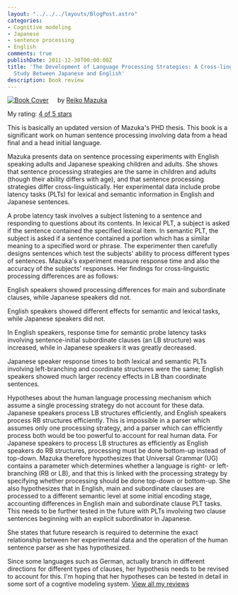 ```yaml
---
layout: "../../../layouts/BlogPost.astro"
categories:
- Cognitive modeling
- Japanese
- sentence processing
- English
comments: true
publishDate: 2011-12-30T00:00:00Z
title: 'The Development of Language Processing Strategies: A Cross-linguistic
  Study Between Japanese and English'
description: Book review
---
```


<a href="http://www.goodreads.com/book/show/3945971-the-development-of-language-processing-strategies" style="float: left; padding-right: 20px;">
<img src="https://images.gr-assets.com/books/1400890648l/3945971.jpg" alt="Book Cover"></a>

by [Reiko Mazuka](http://www.goodreads.com/author/show/1682824.Reiko_Mazuka)

My rating: [4 of 5 stars](http://www.goodreads.com/review/show/252591433)

This is basically an updated version of Mazuka's PHD thesis. This book is a significant work on human sentence processing involving data from a head final and a head initial language.

Mazuka presents data on sentence processing experiments with English speaking adults and Japanese speaking children and adults. She shows that sentence processing strategies are the same in children and adults (though their ability differs with age), and that sentence processing strategies differ cross-linguistically. Her experimental data include probe latency tasks (PLTs) for lexical and semantic information in English and Japanese sentences.

A probe latency task involves a subject listening to a sentence and responding to questions about its contents. In lexical PLT, a subject is asked if the sentence contained the specified lexical item. In semantic PLT, the subject is asked if a sentence contained a portion which has a similar meaning to a specified word or phrase. The experimenter then carefully designs sentences which test the subjects' ability to process different types of sentences. Mazuka's experiment measure response time and also the accuracy of the subjects' responses. Her findings for cross-linguistic processing differences are as follows:

English speakers showed processing differences for main and subordinate clauses, while Japanese speakers did not.

English speakers showed different effects for semantic and lexical tasks, while Japanese speakers did not.

In English speakers, response time for semantic probe latency tasks involving sentence-initial subordinate clauses (an LB structure) was increased, while in Japanese speakers it was greatly decreased.

Japanese speaker response times to both lexical and semantic PLTs involving left-branching and coordinate structures were the same; English speakers showed much larger recency effects in LB than coordinate sentences.

Hypotheses about the human language processing mechanism which assume a single processing strategy do not account for these data. Japanese speakers process LB structures efficiently, and English speakers process RB structures efficiently. This is impossible in a parser which assumes only one processing strategy, and a parser which can efficiently process both would be too powerful to account for real human data. For Japanese speakers to process LB structures as efficiently as English speakers do RB structures, processing must be done bottom-up instead of top-down. Mazuka therefore hypothesizes that Universal Grammar (UG) contains a parameter which determines whether a language is right- or left-branching (RB or LB), and that this is linked with the processing strategy by specifying whether processing should be done top-down or bottom-up. She also hypothesizes that in English, main and subordinate clauses are processed to a different semantic level at some initial encoding stage, accounting differences in English main and subordinate clause PLT tasks. This needs to be further tested in the future with PLTs involving two clause sentences beginning with an explicit subordinator in Japanese.

She states that future research is required to determine the exact relationship between her experimental data and the operation of the human sentence parser as she has hypothesized.

Since some languages such as German, actually branch in different directions for different types of clauses, her hypothesis needs to be revised to account for this. I'm hoping that her hypotheses can be tested in detail in some sort of a cogntive modeling system. [View all my reviews](http://www.goodreads.com/review/list/2794644-nathan-glenn)
